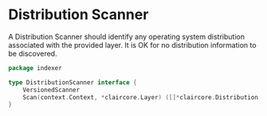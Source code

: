 # Distribution Scanner
A Distribution Scanner should identify any operating system distribution associated with the provided layer.
It is OK for no distribution information to be discovered.

```go
package indexer

type DistributionScanner interface {
	VersionedScanner
	Scan(context.Context, *claircore.Layer) ([]*claircore.Distribution, error)
}
```

